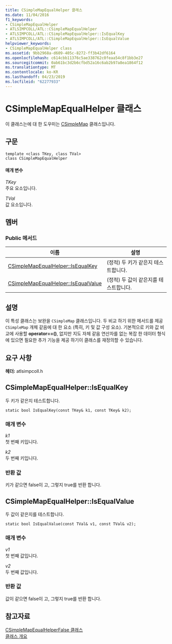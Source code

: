 ```yaml
---
title: CSimpleMapEqualHelper 클래스
ms.date: 11/04/2016
f1_keywords:
- CSimpleMapEqualHelper
- ATLSIMPCOLL/ATL::CSimpleMapEqualHelper
- ATLSIMPCOLL/ATL::CSimpleMapEqualHelper::IsEqualKey
- ATLSIMPCOLL/ATL::CSimpleMapEqualHelper::IsEqualValue
helpviewer_keywords:
- CSimpleMapEqualHelper class
ms.assetid: 9bb2968a-d609-405c-8272-ff3b42df6164
ms.openlocfilehash: c614cbb11376c5ae338762c0feaa54c8f1bb3e27
ms.sourcegitcommit: 0ab61bc3d2b6cfbd52a16c6ab2b97a8ea1864f12
ms.translationtype: MT
ms.contentlocale: ko-KR
ms.lasthandoff: 04/23/2019
ms.locfileid: "62277933"
---
```

# <a name="csimplemapequalhelper-class"></a>CSimpleMapEqualHelper 클래스

이 클래스는에 대 한 도우미는 [CSimpleMap](../../atl/reference/csimplemap-class.md) 클래스입니다.

## <a name="syntax"></a>구문

```
template <class TKey, class TVal>
class CSimpleMapEqualHelper
```

#### <a name="parameters"></a>매개 변수

*TKey*<br/>
주요 요소입니다.

*TVal*<br/>
값 요소입니다.

## <a name="members"></a>멤버

### <a name="public-methods"></a>Public 메서드

|이름|설명|
|----------|-----------------|
|[CSimpleMapEqualHelper::IsEqualKey](#isequalkey)|(정적) 두 키가 같은지 테스트합니다.|
|[CSimpleMapEqualHelper::IsEqualValue](#isequalvalue)|(정적) 두 값이 같은지를 테스트합니다.|

## <a name="remarks"></a>설명

이 특성 클래스는 보완을 `CSimpleMap` 클래스입니다. 두 비교 하기 위한 메서드를 제공 `CSimpleMap` 개체 같음에 대 한 요소 (특히, 키 및 값 구성 요소). 기본적으로 키와 값 비교에 사용할 **operator==()**, 없지만 지도 자체 같음 연산자를 없는 복잡 한 데이터 형식에 있으면 필요한 추가 기능을 제공 하기이 클래스를 재정의할 수 있습니다.

## <a name="requirements"></a>요구 사항

**헤더:** atlsimpcoll.h

##  <a name="isequalkey"></a>  CSimpleMapEqualHelper::IsEqualKey

두 키가 같은지 테스트합니다.

```
static bool IsEqualKey(const TKey& k1, const TKey& k2);
```

### <a name="parameters"></a>매개 변수

*k1*<br/>
첫 번째 키입니다.

*k2*<br/>
두 번째 키입니다.

### <a name="return-value"></a>반환 값

키가 같으면 false이 고, 그렇지 true를 반환 합니다.

##  <a name="isequalvalue"></a>  CSimpleMapEqualHelper::IsEqualValue

두 값이 같은지를 테스트합니다.

```
static bool IsEqualValue(const TVal& v1, const TVal& v2);
```

### <a name="parameters"></a>매개 변수

*v1*<br/>
첫 번째 값입니다.

*v2*<br/>
두 번째 값입니다.

### <a name="return-value"></a>반환 값

값이 같으면 false이 고, 그렇지 true를 반환 합니다.

## <a name="see-also"></a>참고자료

[CSimpleMapEqualHelperFalse 클래스](../../atl/reference/csimplemapequalhelperfalse-class.md)<br/>
[클래스 개요](../../atl/atl-class-overview.md)
